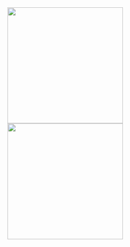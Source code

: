 <div>
    <img align="left" height="260vh" src="/gifs/kbskull.gif">
    <img align="left" height="260vh" src="https://upload.wikimedia.org/wikipedia/commons/3/3d/1_120_transparent.png">
</div>

